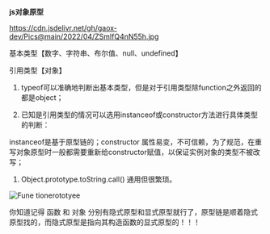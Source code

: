 **js对象原型**





https://cdn.jsdelivr.net/gh/gaox-dev/Pics@main/2022/04/ZSmlfQ4nN55h.jpg



基本类型【数字、字符串、布尔值、null、undefined】

引用类型【对象】





1. typeof可以准确地判断出基本类型，但是对于引用类型除function之外返回的都是object；



1. 已知是引用类型的情况可以选用instanceof或constructor方法进行具体类型的判断：

instanceof是基于原型链的；constructor 属性易变，不可信赖，为了规范，在重写对象原型时一般都需要重新给constructor赋值，以保证实例对象的类型不被改写；



1. Object.prototype.toString.call() 通用但很繁琐。

![Fune tionerototyee](https://raw.githubusercontent.com/gaox-dev/Pics/main/2022/10/Fune%20tionerototyeeshOtSb.webp)

你知道记得 函数 和 对象 分别有隐式原型和显式原型就行了，原型链是顺着隐式原型找的，而隐式原型是指向其构造函数的显式原型的！！！